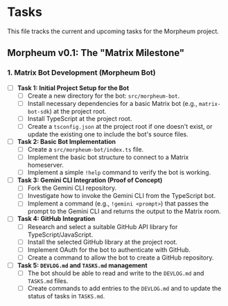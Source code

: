 # Tasks

This file tracks the current and upcoming tasks for the Morpheum project.

## Morpheum v0.1: The "Matrix Milestone"

### 1. Matrix Bot Development (Morpheum Bot)

*   [ ] **Task 1: Initial Project Setup for the Bot**
    *   [ ] Create a new directory for the bot: `src/morpheum-bot`.
    *   [ ] Install necessary dependencies for a basic Matrix bot (e.g., `matrix-bot-sdk`) at the project root.
    *   [ ] Install TypeScript at the project root.
    *   [ ] Create a `tsconfig.json` at the project root if one doesn't exist, or update the existing one to include the bot's source files.

*   [ ] **Task 2: Basic Bot Implementation**
    *   [ ] Create a `src/morpheum-bot/index.ts` file.
    *   [ ] Implement the basic bot structure to connect to a Matrix homeserver.
    *   [ ] Implement a simple `!help` command to verify the bot is working.

*   [ ] **Task 3: Gemini CLI Integration (Proof of Concept)**
    *   [ ] Fork the Gemini CLI repository.
    *   [ ] Investigate how to invoke the Gemini CLI from the TypeScript bot.
    *   [ ] Implement a command (e.g., `!gemini <prompt>`) that passes the prompt to the Gemini CLI and returns the output to the Matrix room.

*   [ ] **Task 4: GitHub Integration**
    *   [ ] Research and select a suitable GitHub API library for TypeScript/JavaScript.
    *   [ ] Install the selected GitHub library at the project root.
    *   [ ] Implement OAuth for the bot to authenticate with GitHub.
    *   [ ] Create a command to allow the bot to create a GitHub repository.

*   [ ] **Task 5: `DEVLOG.md` and `TASKS.md` management**
    *   [ ] The bot should be able to read and write to the `DEVLOG.md` and `TASKS.md` files.
    *   [ ] Create commands to add entries to the `DEVLOG.md` and to update the status of tasks in `TASKS.md`.
